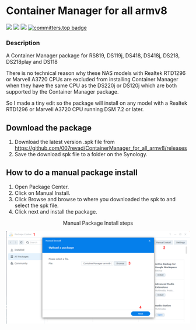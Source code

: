 # Container Manager for all armv8

<a href="https://github.com/007revad/ContainerManager_for_all_armv8/releases"><img src="https://img.shields.io/github/release/007revad/ContainerManager_for_all_armv8.svg"></a>
<a href="https://hits.seeyoufarm.com"><img src="https://hits.seeyoufarm.com/api/count/incr/badge.svg?url=https%3A%2F%2Fgithub.com%2F007revad%2FContainerManager_for_all_armv8&count_bg=%2379C83D&title_bg=%23555555&icon=&icon_color=%23E7E7E7&title=views&edge_flat=false"/></a>
[![](https://img.shields.io/static/v1?label=Sponsor&message=%E2%9D%A4&logo=GitHub&color=%23fe8e86)](https://github.com/sponsors/007revad)
[![committers.top badge](https://user-badge.committers.top/australia/007revad.svg)](https://user-badge.committers.top/australia/007revad)

### Description

A Container Manager package for RS819, DS119j, DS418, DS418j, DS218, DS218play and DS118

There is no technical reason why these NAS models with Realtek RTD1296 or Marvell A3720 CPUs are excluded from installing Container Manager when they have the same CPU as the DS220j or DS120j which are both supported by the Container Manager package. 

So I made a tiny edit so the package will install on any model with a Realtek RTD1296 or Marvell A3720 CPU running DSM 7.2 or later.

## Download the package

1. Download the latest version .spk file from https://github.com/007revad/ContainerManager_for_all_armv8/releases
2. Save the download spk file to a folder on the Synology.

## How to do a manual package install

1. Open Package Center.
2. Click on Manual Install.
3. Click Browse and browse to where you downloaded the spk to and select the spk file.
4. Click next and install the package.

<p align="center">Manual Package Install steps</p>
<p align="center"><img src="/images/package_manual_install.png"></p>
